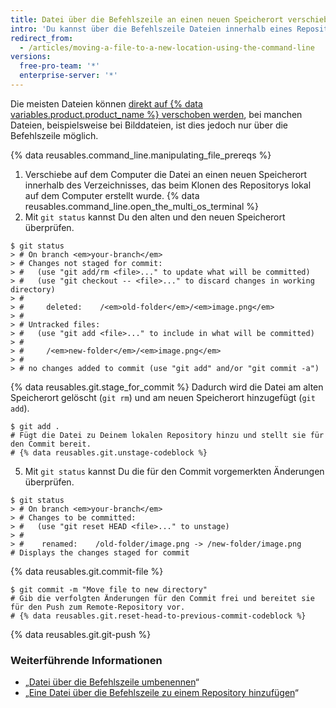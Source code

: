 ```yaml
---
title: Datei über die Befehlszeile an einen neuen Speicherort verschieben
intro: 'Du kannst über die Befehlszeile Dateien innerhalb eines Repositorys verschieben, indem Du die Datei vom alten Speicherort entfernst und am neuen Speicherort hinzufügst.'
redirect_from:
  - /articles/moving-a-file-to-a-new-location-using-the-command-line
versions:
  free-pro-team: '*'
  enterprise-server: '*'
---
```


Die meisten Dateien können [direkt auf {% data variables.product.product_name %} verschoben werden](/articles/moving-a-file-to-a-new-location), bei manchen Dateien, beispielsweise bei Bilddateien, ist dies jedoch nur über die Befehlszeile möglich.

{% data reusables.command_line.manipulating_file_prereqs %}

1. Verschiebe auf dem Computer die Datei an einen neuen Speicherort innerhalb des Verzeichnisses, das beim Klonen des Repositorys lokal auf dem Computer erstellt wurde.
{% data reusables.command_line.open_the_multi_os_terminal %}
3. Mit `git status` kannst Du den alten und den neuen Speicherort überprüfen.
  ```shell
  $ git status
  > # On branch <em>your-branch</em>
  > # Changes not staged for commit:
  > #   (use "git add/rm <file>..." to update what will be committed)
  > #   (use "git checkout -- <file>..." to discard changes in working directory)
  > #
  > #     deleted:    /<em>old-folder</em>/<em>image.png</em>
  > #
  > # Untracked files:
  > #   (use "git add <file>..." to include in what will be committed)
  > #
  > #     /<em>new-folder</em>/<em>image.png</em>
  > #
  > # no changes added to commit (use "git add" and/or "git commit -a")
  ```
{% data reusables.git.stage_for_commit %} Dadurch wird die Datei am alten Speicherort gelöscht (`git rm`) und am neuen Speicherort hinzugefügt (`git add`).
  ```shell
  $ git add .
  # Fügt die Datei zu Deinem lokalen Repository hinzu und stellt sie für den Commit bereit.
  # {% data reusables.git.unstage-codeblock %}
  ```
5. Mit `git status` kannst Du die für den Commit vorgemerkten Änderungen überprüfen.
  ```shell
  $ git status
  > # On branch <em>your-branch</em>
  > # Changes to be committed:
  > #   (use "git reset HEAD <file>..." to unstage)
  > #
  > #    renamed:    /old-folder/image.png -> /new-folder/image.png
  # Displays the changes staged for commit
  ```
{% data reusables.git.commit-file %}
  ```shell
  $ git commit -m "Move file to new directory"
  # Gib die verfolgten Änderungen für den Commit frei und bereitet sie für den Push zum Remote-Repository vor.
  # {% data reusables.git.reset-head-to-previous-commit-codeblock %}
  ```
{% data reusables.git.git-push %}

### Weiterführende Informationen

- „[Datei über die Befehlszeile umbenennen](/articles/renaming-a-file-using-the-command-line)“
- „[Eine Datei über die Befehlszeile zu einem Repository hinzufügen](/articles/adding-a-file-to-a-repository-using-the-command-line)“
